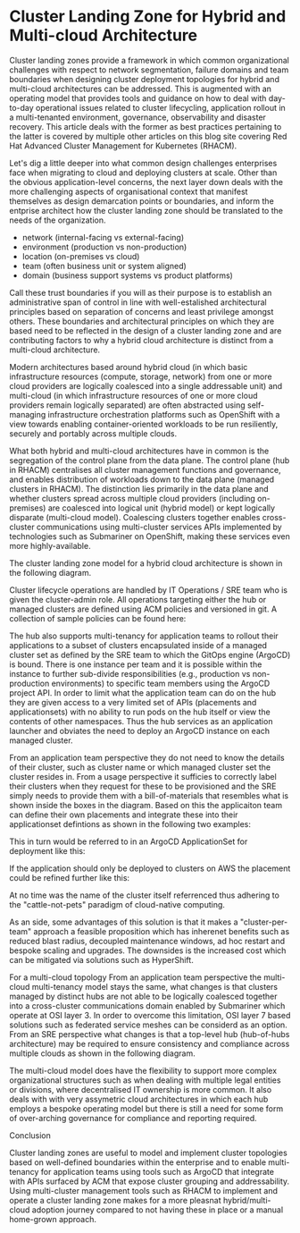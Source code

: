# Cluster Landing Zone for Hybrid and Multi-cloud Architecture

Cluster landing zones provide a framework in which common organizational challenges with respect to network segmentation, failure domains and team boundaries when designing cluster deployment topologies for hybrid and multi-cloud architectures can be addressed. This is augmented with an operating model that provides tools and guidance on how to deal with day-to-day operational issues related to cluster lifecycling, application rollout in a multi-tenanted environment, governance, observability and disaster recovery. This article deals with the former as best practices pertaining to the latter is covered by multiple other articles on this blog site covering Red Hat Advanced Cluster Management for Kubernetes (RHACM).

Let's dig a little deeper into what common design challenges enterprises face when migrating to cloud and deploying clusters at scale. Other than the obvious application-level concerns, the next layer down deals with the more challenging aspects of organisational context that manifest themselves as design demarcation points or boundaries, and inform the entprise architect how the cluster landing zone should be translated to the needs of the organization.

- network (internal-facing vs external-facing)
- environment (production vs non-production)
- location (on-premises vs cloud)
- team (often business unit or system aligned)
- domain (business support systems vs product platforms)

Call these trust boundaries if you will as their purpose is to establish an administrative span of control in line with well-estalished architectural principles based on separation of concerns and least privilege amongst others. These boundaries and architectural principles on which they are based need to be reflected in the design of a cluster landing zone and are contributing factors to why a hybrid cloud architecture is distinct from a multi-cloud architecture. 

Modern architectures based around hybrid cloud (in which basic infrastructure resources (compute, storage, network) from one or more cloud providers are logically coalesced into a single addressable unit) and multi-cloud (in which infrastructure resources of one or more cloud providers remain logically separated) are often abstracted using self-managing infrastructure orchestration platforms such as OpenShift with a view towards enabling container-oriented workloads to be run resiliently, securely and portably across multiple clouds.  

What both hybrid and multi-cloud architectures have in common is the segregation of the control plane from the data plane. The control plane (hub in RHACM) centralises all cluster management functions and governance, and enables distribution of workloads down to the data plane (managed clusters in RHACM). The distinction lies primarily in the data plane and whether clusters spread across multiple cloud providers (including on-premises) are coalesced into logical unit (hybrid model) or kept logically disparate (multi-cloud model). Coalescing clusters together enables cross-cluster communications using multi-cluster services APIs implemented by technologies such as Submariner on OpenShift, making these services even more highly-available. 

The cluster landing zone model for a hybrid cloud architecture is shown in the following diagram.

Cluster lifecycle operations are handled by IT Operations / SRE team who is given the cluster-admin role. All operations targeting either the hub or managed clusters are defined using ACM policies and versioned in git. A collection of sample policies can be found here:

The hub also supports multi-tenancy for application teams to rollout their applications to a subset of clusters encapsulated inside of a managed cluster set as defined by the SRE team to which the GitOps engine (ArgoCD) is bound. There is one instance per team and it is possible within the instance to further sub-divide responsibilities (e.g., production vs non-production environments) to specific team members using the ArgoCD project API. In order to limit what the application team can do on the hub they are given access to a very limited set of APIs (placements and applicationsets) with no ability to run pods on the hub itself or view the contents of other namespaces. Thus the hub services as an application launcher and obviates the need to deploy an ArgoCD instance on each managed cluster.

From an application team perspective they do not need to know the details of their cluster, such as cluster name or which managed cluster set the cluster resides in. From a usage perspective it sufficies to correctly label their clusters when they request for these to be provisioned and the SRE simply needs to provide them with a bill-of-materials that resembles what is shown inside the boxes in the diagram. Based on this the applicaiton team can define their own placements and integrate these into their applicationset defintions as shown in the following two examples:

This in turn would be referred to in an ArgoCD ApplicationSet for deployment like this:   

If the application should only be deployed to clusters on AWS the placement could be refined further like this:

At no time was the name of the cluster itself referrenced thus adhering to the "cattle-not-pets" paradigm of cloud-native computing.

As an side, some advantages of this solution is that it makes a "cluster-per-team" approach a feasible proposition which has inherenet benefits such as reduced blast radius, decoupled maintenance windows, ad hoc restart and bespoke scaling and upgrades. The downsides is the increased cost which can be mitigated via solutions such as HyperShift.

For a multi-cloud topology From an application team perspective the multi-cloud multi-tenancy model stays the same, what changes is that clusters managed by distinct hubs are not able to be logically coalesced together into a cross-cluster communications domain enabled by Submariner which operate at OSI layer 3. In order to overcome this limitation, OSI layer 7 based solutions such as federated service meshes can be considerd as an option. From an SRE perspective what changes is that a top-level hub (hub-of-hubs architecture) may be required to ensure consistency and compliance across multiple clouds as shown in the following diagram.  


The multi-cloud model does have the flexibility to support more complex organizational structures such as when dealing with multiple legal entities or divisions, where decentralised IT ownership is more common. It also deals with with very assymetric cloud architectures in which each hub employs a bespoke operating model but there is still a need for some form of over-arching governance for compliance and reporting required.

Conclusion

Cluster landing zones are useful to model and implement cluster topologies based on well-defined boundaries within the enterprise and to enable multi-tenancy for application teams using tools such as ArgoCD that integrate with APIs surfaced by ACM that expose cluster grouping and addressability. Using multi-cluster management tools such as RHACM to implement and operate a cluster landing zone makes for a more pleasnat hybrid/multi-cloud adoption journey compared to not having these in place or a manual home-grown approach.
